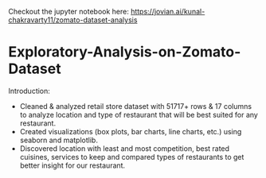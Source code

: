Checkout the jupyter notebook here: https://jovian.ai/kunal-chakravarty11/zomato-dataset-analysis
# Exploratory-Analysis-on-Zomato-Dataset

Introduction:
- Cleaned & analyzed retail store dataset with 51717+ rows & 17 columns to analyze location and type of restaurant that will be best suited for any restaurant.
- Created visualizations (box plots, bar charts, line charts, etc.) using seaborn and matplotlib.
- Discovered location with least and most competition, best rated cuisines, services to keep and compared types of restaurants to get better insight for our restaurant.
